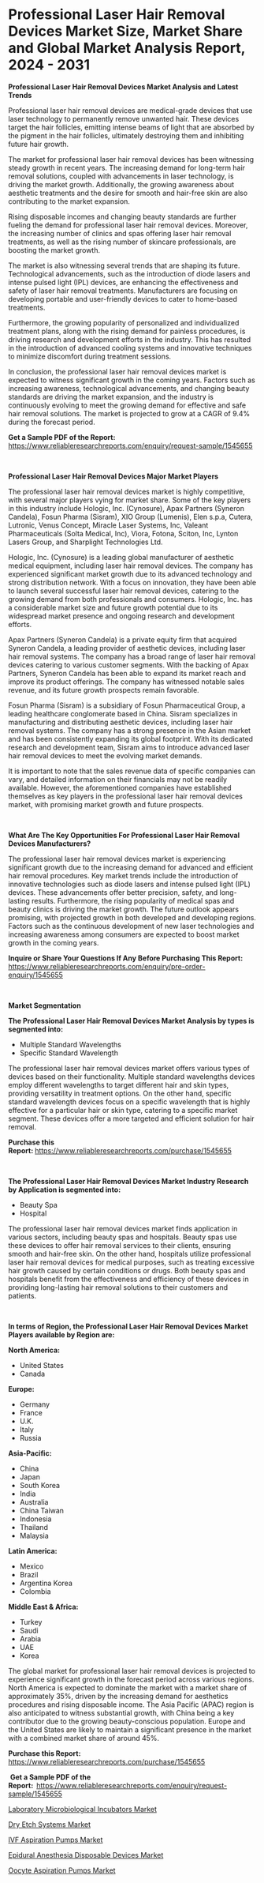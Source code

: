 <p><h1>Professional Laser Hair Removal Devices Market Size, Market Share and Global Market Analysis Report, 2024 - 2031</h1></p><p><strong>Professional Laser Hair Removal Devices Market Analysis and Latest Trends</strong></p>
<p><p>Professional laser hair removal devices are medical-grade devices that use laser technology to permanently remove unwanted hair. These devices target the hair follicles, emitting intense beams of light that are absorbed by the pigment in the hair follicles, ultimately destroying them and inhibiting future hair growth.</p><p>The market for professional laser hair removal devices has been witnessing steady growth in recent years. The increasing demand for long-term hair removal solutions, coupled with advancements in laser technology, is driving the market growth. Additionally, the growing awareness about aesthetic treatments and the desire for smooth and hair-free skin are also contributing to the market expansion.</p><p>Rising disposable incomes and changing beauty standards are further fueling the demand for professional laser hair removal devices. Moreover, the increasing number of clinics and spas offering laser hair removal treatments, as well as the rising number of skincare professionals, are boosting the market growth.</p><p>The market is also witnessing several trends that are shaping its future. Technological advancements, such as the introduction of diode lasers and intense pulsed light (IPL) devices, are enhancing the effectiveness and safety of laser hair removal treatments. Manufacturers are focusing on developing portable and user-friendly devices to cater to home-based treatments.</p><p>Furthermore, the growing popularity of personalized and individualized treatment plans, along with the rising demand for painless procedures, is driving research and development efforts in the industry. This has resulted in the introduction of advanced cooling systems and innovative techniques to minimize discomfort during treatment sessions.</p><p>In conclusion, the professional laser hair removal devices market is expected to witness significant growth in the coming years. Factors such as increasing awareness, technological advancements, and changing beauty standards are driving the market expansion, and the industry is continuously evolving to meet the growing demand for effective and safe hair removal solutions. The market is projected to grow at a CAGR of 9.4% during the forecast period.</p></p>
<p><strong>Get a Sample PDF of the Report:&nbsp;</strong> <a href="https://www.reliableresearchreports.com/enquiry/request-sample/1545655">https://www.reliableresearchreports.com/enquiry/request-sample/1545655</a></p>
<p>&nbsp;</p>
<p><strong>Professional Laser Hair Removal Devices Major Market Players</strong></p>
<p><p>The professional laser hair removal devices market is highly competitive, with several major players vying for market share. Some of the key players in this industry include Hologic, Inc. (Cynosure), Apax Partners (Syneron Candela), Fosun Pharma (Sisram), XIO Group (Lumenis), Elen s.p.a, Cutera, Lutronic, Venus Concept, Miracle Laser Systems, Inc, Valeant Pharmaceuticals (Solta Medical, Inc), Viora, Fotona, Sciton, Inc, Lynton Lasers Group, and Sharplight Technologies Ltd.</p><p>Hologic, Inc. (Cynosure) is a leading global manufacturer of aesthetic medical equipment, including laser hair removal devices. The company has experienced significant market growth due to its advanced technology and strong distribution network. With a focus on innovation, they have been able to launch several successful laser hair removal devices, catering to the growing demand from both professionals and consumers. Hologic, Inc. has a considerable market size and future growth potential due to its widespread market presence and ongoing research and development efforts.</p><p>Apax Partners (Syneron Candela) is a private equity firm that acquired Syneron Candela, a leading provider of aesthetic devices, including laser hair removal systems. The company has a broad range of laser hair removal devices catering to various customer segments. With the backing of Apax Partners, Syneron Candela has been able to expand its market reach and improve its product offerings. The company has witnessed notable sales revenue, and its future growth prospects remain favorable.</p><p>Fosun Pharma (Sisram) is a subsidiary of Fosun Pharmaceutical Group, a leading healthcare conglomerate based in China. Sisram specializes in manufacturing and distributing aesthetic devices, including laser hair removal systems. The company has a strong presence in the Asian market and has been consistently expanding its global footprint. With its dedicated research and development team, Sisram aims to introduce advanced laser hair removal devices to meet the evolving market demands.</p><p>It is important to note that the sales revenue data of specific companies can vary, and detailed information on their financials may not be readily available. However, the aforementioned companies have established themselves as key players in the professional laser hair removal devices market, with promising market growth and future prospects.</p></p>
<p>&nbsp;</p>
<p><strong>What Are The Key Opportunities For Professional Laser Hair Removal Devices Manufacturers?</strong></p>
<p><p>The professional laser hair removal devices market is experiencing significant growth due to the increasing demand for advanced and efficient hair removal procedures. Key market trends include the introduction of innovative technologies such as diode lasers and intense pulsed light (IPL) devices. These advancements offer better precision, safety, and long-lasting results. Furthermore, the rising popularity of medical spas and beauty clinics is driving the market growth. The future outlook appears promising, with projected growth in both developed and developing regions. Factors such as the continuous development of new laser technologies and increasing awareness among consumers are expected to boost market growth in the coming years.</p></p>
<p><strong>Inquire or Share Your Questions If Any Before Purchasing This Report:</strong> <a href="https://www.reliableresearchreports.com/enquiry/pre-order-enquiry/1545655">https://www.reliableresearchreports.com/enquiry/pre-order-enquiry/1545655</a></p>
<p>&nbsp;</p>
<p><strong>Market Segmentation</strong></p>
<p><strong>The Professional Laser Hair Removal Devices Market Analysis by types is segmented into:</strong></p>
<p><ul><li>Multiple Standard Wavelengths</li><li>Specific Standard Wavelength</li></ul></p>
<p><p>The professional laser hair removal devices market offers various types of devices based on their functionality. Multiple standard wavelengths devices employ different wavelengths to target different hair and skin types, providing versatility in treatment options. On the other hand, specific standard wavelength devices focus on a specific wavelength that is highly effective for a particular hair or skin type, catering to a specific market segment. These devices offer a more targeted and efficient solution for hair removal.</p></p>
<p><strong>Purchase this Report:&nbsp;</strong><a href="https://www.reliableresearchreports.com/purchase/1545655">https://www.reliableresearchreports.com/purchase/1545655</a></p>
<p>&nbsp;</p>
<p><strong>The Professional Laser Hair Removal Devices Market Industry Research by Application is segmented into:</strong></p>
<p><ul><li>Beauty Spa</li><li>Hospital</li></ul></p>
<p><p>The professional laser hair removal devices market finds application in various sectors, including beauty spas and hospitals. Beauty spas use these devices to offer hair removal services to their clients, ensuring smooth and hair-free skin. On the other hand, hospitals utilize professional laser hair removal devices for medical purposes, such as treating excessive hair growth caused by certain conditions or drugs. Both beauty spas and hospitals benefit from the effectiveness and efficiency of these devices in providing long-lasting hair removal solutions to their customers and patients.</p></p>
<p>&nbsp;</p>
<p><strong>In terms of Region, the Professional Laser Hair Removal Devices Market Players available by Region are:</strong></p>
<p>
    <p> <strong> North America: </strong>
        <ul>
            <li>United States</li>
            <li>Canada</li>
        </ul>
        </p> 
    <p> <strong> Europe: </strong>
        <ul>
            <li>Germany</li>
            <li>France</li>
            <li>U.K.</li>
            <li>Italy</li>
            <li>Russia</li>
        </ul>
        </p> 
    <p> <strong> Asia-Pacific: </strong>
        <ul>
            <li>China</li>
            <li>Japan</li>
            <li>South Korea</li>
            <li>India</li>
            <li>Australia</li>
            <li>China Taiwan</li>
            <li>Indonesia</li>
            <li>Thailand</li>
            <li>Malaysia</li>
        </ul>
        </p> 
    <p> <strong> Latin America: </strong>
        <ul>
            <li>Mexico</li>
            <li>Brazil</li>
            <li>Argentina Korea</li>
            <li>Colombia</li>
        </ul>
        </p> 
    <p> <strong> Middle East & Africa: </strong>
        <ul>
            <li>Turkey</li>
            <li>Saudi</li>
            <li>Arabia</li>
            <li>UAE</li>
            <li>Korea</li>
        </ul>
    </p>
    </p>
<p><p>The global market for professional laser hair removal devices is projected to experience significant growth in the forecast period across various regions. North America is expected to dominate the market with a market share of approximately 35%, driven by the increasing demand for aesthetics procedures and rising disposable income. The Asia Pacific (APAC) region is also anticipated to witness substantial growth, with China being a key contributor due to the growing beauty-conscious population. Europe and the United States are likely to maintain a significant presence in the market with a combined market share of around 45%.</p></p>
<p><strong>Purchase this Report: </strong><a href="https://www.reliableresearchreports.com/purchase/1545655">https://www.reliableresearchreports.com/purchase/1545655</a></p>
<p>&nbsp;<strong>Get a Sample PDF of the Report:&nbsp;&nbsp;</strong><a href="https://www.reliableresearchreports.com/enquiry/request-sample/1545655">https://www.reliableresearchreports.com/enquiry/request-sample/1545655</a></p>
<p><strong></strong></p>
<p><p><a href="https://www.linkedin.com/pulse/laboratory-microbiological-incubators-market-size-growth-sjgve?trackingId=H4wxv8USTDe11tEWMq%2Fi4g%3D%3D">Laboratory Microbiological Incubators Market</a></p><p><a href="https://www.linkedin.com/pulse/dry-etch-systems-market-size-growth-outlook-from-2024-bj46e?trackingId=LzjOCIQ%2BQF24JyN%2F%2BicaAA%3D%3D">Dry Etch Systems Market</a></p><p><a href="https://www.linkedin.com/pulse/ivf-aspiration-pumps-market-size-evaluating-its-trends-growth-upyce?trackingId=mCnhiHGiQViZwnDRDhc7HA%3D%3D">IVF Aspiration Pumps Market</a></p><p><a href="https://www.linkedin.com/pulse/global-epidural-anesthesia-disposable-devices-market-types-vakre?trackingId=broOHbdTRj%2BufsyoXrOsPA%3D%3D">Epidural Anesthesia Disposable Devices Market</a></p><p><a href="https://www.linkedin.com/pulse/oocyte-aspiration-pumps-market-challenges-opportunities-v5xwe?trackingId=rYQ4Kk%2BTQKeXcaknbKz5Eg%3D%3D">Oocyte Aspiration Pumps Market</a></p></p>